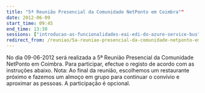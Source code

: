 ```yaml
---
title: "5ª Reunião Presencial da Comunidade NetPonto em Coimbra""
date: 2012-06-09
start_time: 09:45
end_time: 13:30
sessions: ["introducao-as-funcionalidades-eai-edi-do-azure-service-bus","windows-azure-vnext-junho-2012"]
redirect_from: /reuniao/5a-reuniao-presencial-da-comunidade-netponto-em-coimbra/
---
```

No dia 09-06-2012 será realizada a 5ª Reunião Presencial da Comunidade NetPonto em Coimbra. Para participar, efectue o registo de acordo com as instruções abaixo.
Nota: Ao final da reunião, escolhemos um restaurante próximo e fazemos um almoço em grupo para continuar o convívio e aproximar as pessoas. A participação é opcional.